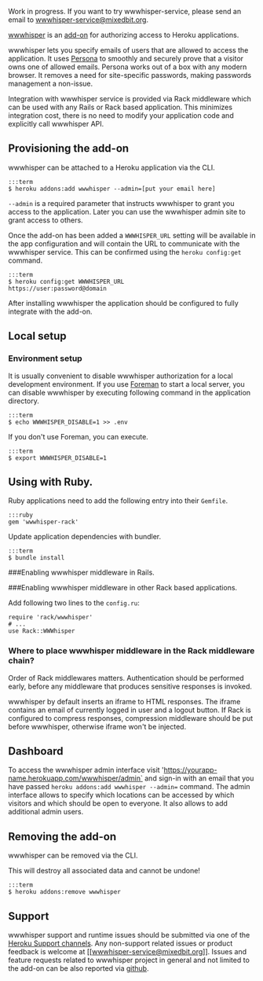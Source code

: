 Work in progress. If you want to try wwwhisper-service, please send an
email to wwwhisper-service@mixedbit.org.

[wwwhisper](http://addons.heroku.com/wwwhisper) is an
[add-on](http://addons.heroku.com) for authorizing access to Heroku
applications.

wwwhisper lets you specify emails of users that are allowed to access
the application. It uses [Persona](https://persona.org) to smoothly
and securely prove that a visitor owns one of allowed emails. Persona
works out of a box with any modern browser. It removes a need for
site-specific passwords, making passwords management a non-issue.

Integration with wwwhisper service is provided via Rack middleware
which can be used with any Rails or Rack based application. This
minimizes integration cost, there is no need to modify your
application code and explicitly call wwwhisper API.

## Provisioning the add-on

wwwhisper can be attached to a Heroku application via the CLI.

    :::term
    $ heroku addons:add wwwhisper --admin=[put your email here]

`--admin` is a required parameter that instructs wwwhisper to grant you
access to the application. Later you can use the wwwhisper admin site
to grant access to others.

Once the add-on has been added a `WWWHISPER_URL` setting will be
available in the app configuration and will contain the URL to
communicate with the wwwhisper service. This can be confirmed using the
`heroku config:get` command.

    :::term
    $ heroku config:get WWWHISPER_URL
    https://user:password@domain

After installing wwwhisper the application should be configured to
fully integrate with the add-on.

## Local setup

### Environment setup

It is usually convenient to disable wwwhisper authorization for a local
development environment. If you use [Foreman](config-vars#local_setup)
to start a local server, you can disable wwwhisper by executing
following command in the application directory.

    :::term
    $ echo WWWHISPER_DISABLE=1 >> .env

If you don't use Foreman, you can execute.

    :::term
    $ export WWWHISPER_DISABLE=1


## Using with Ruby.

Ruby applications need to add the following entry into their
`Gemfile`.

    :::ruby
    gem 'wwwhisper-rack'

Update application dependencies with bundler.

    :::term
    $ bundle install

###Enabling wwwhisper middleware in Rails.

###Enabling wwwhisper middleware in other Rack based applications.

Add following two lines to the `config.ru`:

    require 'rack/wwwhisper'
    # ...
    use Rack::WWWhisper

### Where to place wwwhisper middleware in the Rack middleware chain?

Order of Rack middlewares matters. Authentication should be
performed early, before any middleware that produces sensitive
responses is invoked.

wwwhisper by default inserts an iframe to HTML responses. The iframe
contains an email of currently logged in user and a logout button. If
Rack is configured to compress responses, compression middleware
should be put before wwwhisper, otherwise iframe won't be injected.

## Dashboard

To access the wwwhisper admin interface visit
'https://yourapp-name.herokuapp.com/wwwhisper/admin` and sign-in with
an email that you have passed `heroku addons:add wwwhisper --admin=`
command. The admin interface allows to specify which locations can be
accessed by which visitors and which should be open to everyone. It
also allows to add additional admin users.

## Removing the add-on

wwwhisper can be removed via the CLI.

<div class="warning" markdown="1">This will destroy all associated data and cannot be undone!</div>

    :::term
    $ heroku addons:remove wwwhisper


## Support

wwwhisper support and runtime issues should be submitted via one of
the [Heroku Support channels](support-channels). Any non-support
related issues or product feedback is welcome at
[[wwwhisper-service@mixedbit.org]]. Issues and feature requests
related to wwwhisper project in general and not limited to the add-on
can be also reported via [github](https://github.com/wrr/wwwhisper/issues).